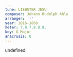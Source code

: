 ```yaml
---
tune: LIEBSTER JESU
composer: Johann Rudolph Ahle
arranger: '-'
year: 1816-1868
meter: 7.8.7.8.8.8.
key: G Major
anacrusis: 0
---
```

undefined